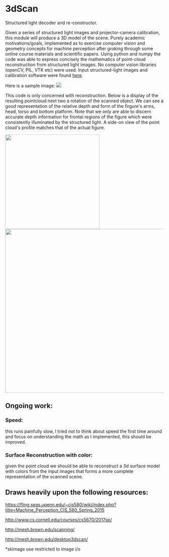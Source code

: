 # 3dScan
Structured light decoder and re-constructor.

Given a series of structured light images and projector-camera calibration, this module will produce a 3D model of the scene. Purely academic motivations/goals, implemented as to exercise computer vision and geometry concepts for machine perception after groking through some online course materials and scientific papers. Using python and numpy the code was able to express concisely the mathematics of point-cloud reconstruction from structured light images. No computer vision libraries (openCV, PIL, VTK etc) were used. Input structured-light images and calibration software were found [here](http://mesh.brown.edu/scanning/). 

Here is a sample image: 
<img src="https://github.com/kshi219/3dScan/blob/master/gifs/cam_16.png">


This code is only concerned with reconstruction. Below is a display of the resulting pointcloud next two a rotation of the scanned object. We can see a good representation of the relative depth and form of the firgure's arms, head, torso and bottom platform. Note that we only are able to discern accurate depth information for frontal regions of the figure which were consistently illuminated by the structured light. A side-on view of the point cloud's profile matches that of the actual figure.

<img src="https://github.com/kshi219/3dScan/blob/master/gifs/out-6.gif" width="300"><img src="https://github.com/kshi219/3dScan/blob/master/gifs/out.gif" width="520">


## Ongoing work:
### Speed: 
this runs painfully slow, I tried not to think about speed the first time around and focus on understanding the math as I implemented, this should be improved.

### Surface Reconstruction with color: 
given the point cloud we should be able to reconstruct a 3d surface model with colors from the input images that forms a more complete representation of the scanned scene.



## Draws heavily upon the following resources:

https://fling.seas.upenn.edu/~cis580/wiki/index.php?title=Machine_Perception_CIS_580_Spring_2015

http://www.cs.cornell.edu/courses/cs5670/2017sp/

http://mesh.brown.edu/scanning/

http://mesh.brown.edu/desktop3dscan/



*skimage use restricted to image i/o
